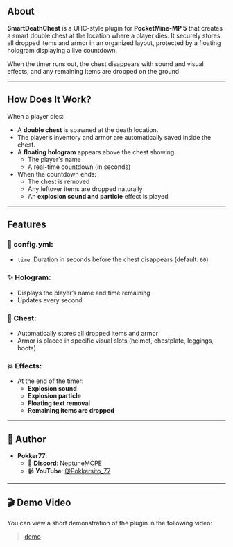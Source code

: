 ## About

**SmartDeathChest** is a UHC-style plugin for **PocketMine-MP 5** that creates a smart double chest at the location where a player dies. It securely stores all dropped items and armor in an organized layout, protected by a floating hologram displaying a live countdown.

When the timer runs out, the chest disappears with sound and visual effects, and any remaining items are dropped on the ground.

---

## How Does It Work?

When a player dies:
- A **double chest** is spawned at the death location.
- The player’s inventory and armor are automatically saved inside the chest.
- A **floating hologram** appears above the chest showing:
  - The player's name
  - A real-time countdown (in seconds)
- When the countdown ends:
  - The chest is removed
  - Any leftover items are dropped naturally
  - An **explosion sound and particle** effect is played

---

## Features

### 🔧 config.yml:
- `time`: Duration in seconds before the chest disappears (default: `60`)

### ✨ Hologram:
- Displays the player’s name and time remaining
- Updates every second

### 💼 Chest:
- Automatically stores all dropped items and armor
- Armor is placed in specific visual slots (helmet, chestplate, leggings, boots)

### 💥 Effects:
- At the end of the timer:
  - **Explosion sound**
  - **Explosion particle**
  - **Floating text removal**
  - **Remaining items are dropped**

---

## 👤 Author

- **Pokker77**:
  - 📧 **Discord**: [NeptuneMCPE](https://discord.gg/neptunemcpe)
  - 📹 **YouTube**: [@Pokkersito_77](https://youtube.com/@Pokkersito_77)

---

## 🎬 Demo Video

You can view a short demonstration of the plugin in the following video:

<blockquote class="imgur-embed-pub" lang="en" data-id="a/ruiztp6" data-context="false" ><a href="//imgur.com/a/ruiztp6">demo</a></blockquote><script async src="//s.imgur.com/min/embed.js" charset="utf-8"></script>
